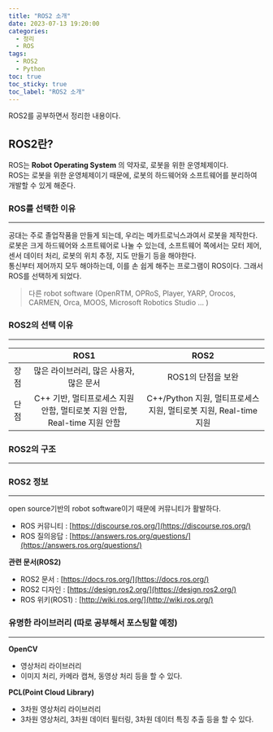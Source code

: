 ```yaml
---
title: "ROS2 소개"
date: 2023-07-13 19:20:00
categories:
  - 정리
  - ROS
tags:
  - ROS2
  - Python
toc: true
toc_sticky: true
toc_label: "ROS2 소개"
---
```


ROS2를 공부하면서 정리한 내용이다.
## ROS2란?
ROS는 **Robot Operating System** 의 약자로, 로봇을 위한 운영체제이다.  
ROS는 로봇을 위한 운영체제이기 때문에, 로봇의 하드웨어와 소프트웨어를 분리하여 개발할 수 있게 해준다.  

### ROS를 선택한 이유
--- 
공대는 주로 졸업작품을 만들게 되는데, 우리는 메카트로닉스과여서 로봇을 제작한다.   
로봇은 크게 하드웨어와 소프트웨어로 나눌 수 있는데, 소프트웨어 쪽에서는 모터 제어, 센서 데이터 처리, 로봇의 위치 추정, 지도 만들기 등을 해야한다.   
통신부터 제어까지 모두 해야하는데, 이를 손 쉽게 해주는 프로그램이 ROS이다. 그래서 ROS를 선택하게 되었다.    

>다른 robot software 
>(OpenRTM, OPRoS, Player, YARP, Orocos, CARMEN, Orca, MOOS, Microsoft Robotics Studio ... )

### ROS2의 선택 이유
---
||ROS1|ROS2|
|:---:|:---:|:---:|
|장점|많은 라이브러리, 많은 사용자, 많은 문서|ROS1의 단점을 보완|
|단점|C++ 기반, 멀티프로세스 지원 안함, 멀티로봇 지원 안함, Real-time 지원 안함|C++/Python 지원, 멀티프로세스 지원, 멀티로봇 지원, Real-time 지원|

### ROS2의 구조
---

  
### ROS2 정보
---
open source기반의 robot software이기 때문에 커뮤니티가 활발하다.  
* ROS 커뮤니티 : [https://discourse.ros.org/](https://discourse.ros.org/)
* ROS 질의응답 : [https://answers.ros.org/questions/](https://answers.ros.org/questions/)  

**관련 문서(ROS2)** 
* ROS2 문서 : [https://docs.ros.org/](https://docs.ros.org/)
* ROS2 디자인 : [https://design.ros2.org/](https://design.ros2.org/)
* ROS 위키(ROS1) : [http://wiki.ros.org/](http://wiki.ros.org/)
  
### 유명한 라이브러리 (따로 공부해서 포스팅할 예정)
---
**OpenCV**
- 영상처리 라이브러리
- 이미지 처리, 카메라 캡쳐, 동영상 처리 등을 할 수 있다.   
   
**PCL(Point Cloud Library)**
- 3차원 영상처리 라이브러리  
- 3차원 영상처리, 3차원 데이터 필터링, 3차원 데이터 특징 추출 등을 할 수 있다.  
